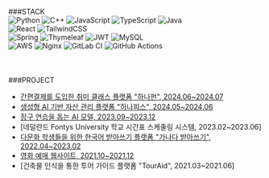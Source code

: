 <!--
## Hi there 👋
**doSeung11/doSeung11** is a ✨ _special_ ✨ repository because its `README.md` (this file) appears on your GitHub profile.

Here are some ideas to get you started:

- 🔭 I’m currently working on ...
- 🌱 I’m currently learning ...
- 👯 I’m looking to collaborate on ...
- 🤔 I’m looking for help with ...
- 💬 Ask me about ...
- 📫 How to reach me: ...
- 😄 Pronouns: ...
- ⚡ Fun fact: ...
-->

###STACK
<br/>
![Python](https://img.shields.io/badge/python-3670A0?style=for-the-badge&logo=python&logoColor=ffdd54)
![C++](https://img.shields.io/badge/c++-%2300599C.svg?style=for-the-badge&logo=c%2B%2B&logoColor=white)
![JavaScript](https://img.shields.io/badge/javascript-%23323330.svg?style=for-the-badge&logo=javascript&logoColor=%23F7DF1E)
![TypeScript](https://img.shields.io/badge/typescript-%23007ACC.svg?style=for-the-badge&logo=typescript&logoColor=white)
![Java](https://img.shields.io/badge/java-%23ED8B00.svg?style=for-the-badge&logo=openjdk&logoColor=white)
<br/>
![React](https://img.shields.io/badge/react-%2320232a.svg?style=for-the-badge&logo=react&logoColor=%2361DAFB)
![TailwindCSS](https://img.shields.io/badge/tailwindcss-%2338B2AC.svg?style=for-the-badge&logo=tailwind-css&logoColor=white)
<br/>
![Spring](https://img.shields.io/badge/spring-%236DB33F.svg?style=for-the-badge&logo=spring&logoColor=white)
![Thymeleaf](https://img.shields.io/badge/Thymeleaf-%23005C0F.svg?style=for-the-badge&logo=Thymeleaf&logoColor=white)
![JWT](https://img.shields.io/badge/JWT-black?style=for-the-badge&logo=JSON%20web%20tokens)
![MySQL](https://img.shields.io/badge/mysql-4479A1.svg?style=for-the-badge&logo=mysql&logoColor=white)
<br/>
![AWS](https://img.shields.io/badge/AWS-%23FF9900.svg?style=for-the-badge&logo=amazon-aws&logoColor=white)
![Nginx](https://img.shields.io/badge/nginx-%23009639.svg?style=for-the-badge&logo=nginx&logoColor=white)
![GitLab CI](https://img.shields.io/badge/gitlab%20ci-%23181717.svg?style=for-the-badge&logo=gitlab&logoColor=white)
![GitHub Actions](https://img.shields.io/badge/github%20actions-%232671E5.svg?style=for-the-badge&logo=githubactions&logoColor=white)
<br/><br/><br/><br/>
###PROJECT
- [간편결제를 도입한 취미 클래스 플랫폼 "하나펀", 2024.06~2024.07](https://github.com/HanaFun)
- [생성형 AI 기반 자산 관리 플랫폼 "하나피스", 2024.05~2024.06](https://github.com/orgs/HanaPiece/repositories)
- [장구 연습을 돕는 AI 모델, 2023.09~2023.12](https://github.com/CSID-DGU/2023-2-CECD3-Release-8)
- [네덜란드 Fontys University 학교 시간표 스케줄링 시스템, 2023.02~2023.06]
- [다문화 학생들을 위한 한국어 받아쓰기 플랫폼 "가나다 받아쓰기", 2022.04~2023.02](https://github.com/teamGaNaDa/Ganada)
- [영화 예매 웹사이트, 2021.10~2021.12](https://github.com/doSeung11/SEI-WebProject)
- [건축물 인식을 통한 투어 가이드 플랫폼 "TourAid", 2021.03~2021.06]

